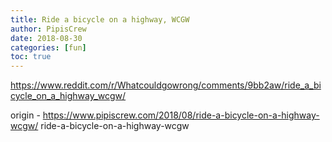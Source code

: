 ```yaml
---
title: Ride a bicycle on a highway, WCGW
author: PipisCrew
date: 2018-08-30
categories: [fun]
toc: true
---
```


https://www.reddit.com/r/Whatcouldgowrong/comments/9bb2aw/ride_a_bicycle_on_a_highway_wcgw/

origin - https://www.pipiscrew.com/2018/08/ride-a-bicycle-on-a-highway-wcgw/ ride-a-bicycle-on-a-highway-wcgw